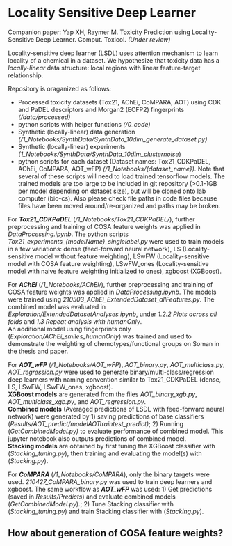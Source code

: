 # Locality Sensitive Deep Learner
Companion paper: Yap XH, Raymer M.   Toxicity Prediction using Locality-Sensitive Deep Learner. Comput. Toxicol. *(Under review)*

Locality-sensitive deep learner (LSDL) uses attention mechanism to learn locality of a chemical in a dataset. We hypothesize that toxicity data has a *locally-linear* data structure: local regions with linear feature-target relationship.  

Repository is oraganized as follows:
- Processed toxicity datasets (Tox21, AChEi, CoMPARA, AOT) using CDK and PaDEL descriptors and Morgan2 (ECFP2) fingerprints *(/data/processed)*
- python scripts with helper functions *(/0_code)*
- Synthetic (locally-linear) data generation *(/1_Notebooks/SynthData/SynthData_10dim_generate_dataset.py)*
- Synthetic (locally-linear) experiments *(1_Notebooks/SynthData/SynthData_10dim_clusternoise*)
- python scripts for each dataset (Dataset names: Tox21_CDKPaDEL, AChEi, CoMPARA, AOT_wFP) *(/1_Notebooks/{dataset_name})*. Note that several of these scripts will need to load trained tensorflow models. The trained models are too large to be included in git repository (>0.1-1GB per model depending on dataset size), but will be cloned onto lab computer (bio-cs). Also please check file paths in code files because files have been moved around/re-organized and paths may be broken. 


For ***Tox21_CDKPaDEL*** (*/1_Notebooks/Tox21_CDKPaDEL/*), further preprocessing and training of COSA feature weights was applied in *DataProcessing.ipynb*. The python scripts *Tox21_experiments_{modelName}_singlelabel.py* were used to train models in a few variations: dense (feed-forward neural network), LS (Locality-sensitive model without feature weighting), LSwFW (Locality-sensitive model with COSA feature weighting), LSwFW_ones (Locality-sensitive model with naive feature weighting initialized to ones), xgboost (XGBoost).  


For ***AChEi*** (*/1_Notebooks/AChEi/*), further preprocessing and training of COSA feature weights was applied in *DataProcessing.ipynb*. The models were trained using *210503_AChEi_ExtendedDataset_allFeatures.py*. The combined model was evaluated in *Exploration/ExtendedDatasetAnalyses.ipynb*, under *1.2.2 Plots across all folds* and *1.3 Repeat analysis with humanOnly*.  
An additional model using fingerprints only (*Exploration/AChEi_smiles_humanOnly*) was trained and used to demonstrate the weighting of chemotypes/functional groups on Soman in the thesis and paper.  


For ***AOT_wFP*** (*/1_Notebooks/AOT_wFP*), *AOT_binary.py*, *AOT_multiclass.py*, *AOT_regression.py* were used to generate binary/multi-class/regression deep learners with naming convention similar to Tox21_CDKPaDEL (dense, LS, LSwFW, LSwFW_ones, xgboost).  
__XGBoost models__ are generated from the files *AOT_binary_xgb.py*, *AOT_multiclass_xgb.py*, and *AOT_regression.py*.   
__Combined models__ (Averaged predictions of LSDL with feed-forward neural network) were generated by 1) saving predictions of base classifiers (*Results/AOT_predict/*model*_AOT_*traintest*_predict)*; 2) Running (*GetCombinedModel.py)* to evaluate performance of combined model. This jupyter notebook also outputs predictions of combined model.  
__Stacking models__ are obtained by first tuning the XGBoost classifier with (*Stacking_tuning.py*), then training and evaluating the model(s) with (*Stacking.py*).  


For ***CoMPARA*** (*/1_Notebooks/CoMPARA*), only the binary targets were used. *210427_CoMPARA_binary.py* was used to train deep learners and xgboost. The same workflow as ***AOT_wFP*** was used: 1) Get predictions (saved in *Results/Predicts*) and evaluate combined models (*GetCombinedModel.py*).; 2) Tune Stacking classifier with (*Stacking_tuning.py*) and train Stacking classifier with (*Stacking.py*).  


## How about generation of COSA feature weights? 
